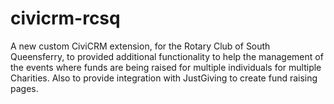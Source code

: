 # civicrm-rcsq

A new custom CiviCRM extension, for the Rotary Club of South Queensferry, to provided additional functionality to help the management of the events where funds are being raised for multiple individuals for multiple Charities. 
Also to provide integration with JustGiving to create fund raising pages. 